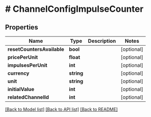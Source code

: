 # # ChannelConfigImpulseCounter

## Properties

Name | Type | Description | Notes
------------ | ------------- | ------------- | -------------
**resetCountersAvailable** | **bool** |  | [optional]
**pricePerUnit** | **float** |  | [optional]
**impulsesPerUnit** | **int** |  | [optional]
**currency** | **string** |  | [optional]
**unit** | **string** |  | [optional]
**initialValue** | **int** |  | [optional]
**relatedChannelId** | **int** |  | [optional]

[[Back to Model list]](../../README.md#models) [[Back to API list]](../../README.md#endpoints) [[Back to README]](../../README.md)
